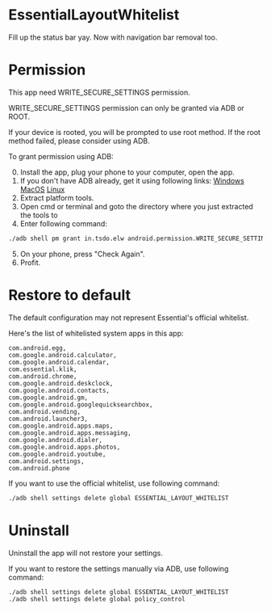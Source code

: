 # EssentialLayoutWhitelist
Fill up the status bar yay.
Now with navigation bar removal too.

# Permission
This app need WRITE_SECURE_SETTINGS permission.

WRITE_SECURE_SETTINGS permission can only be granted via ADB or ROOT.

If your device is rooted, you will be prompted to use root method.
If the root method failed, please consider using ADB.

To grant permission using ADB:

  0. Install the app, plug your phone to your computer, open the app.
  1. If you don't have ADB already, get it using following links:
[Windows](https://dl.google.com/android/repository/platform-tools-latest-windows.zip)
[MacOS](https://dl.google.com/android/repository/platform-tools-latest-darwin.zip)
[Linux](https://dl.google.com/android/repository/platform-tools-latest-linux.zip)
  2. Extract platform tools.
  3. Open cmd or terminal and goto the directory where you just extracted the tools to
  4. Enter following command:
```bash
./adb shell pm grant in.tsdo.elw android.permission.WRITE_SECURE_SETTINGS
```
  5. On your phone, press "Check Again".
  6. Profit.

# Restore to default
The default configuration may not represent Essential's official whitelist.

Here's the list of whitelisted system apps in this app:
```
com.android.egg,
com.google.android.calculator,
com.google.android.calendar,
com.essential.klik,
com.android.chrome,
com.google.android.deskclock,
com.google.android.contacts,
com.google.android.gm,
com.google.android.googlequicksearchbox,
com.android.vending,
com.android.launcher3,
com.google.android.apps.maps,
com.google.android.apps.messaging,
com.google.android.dialer,
com.google.android.apps.photos,
com.google.android.youtube,
com.android.settings,
com.android.phone
```


If you want to use the official whitelist, use following command:

```bash
./adb shell settings delete global ESSENTIAL_LAYOUT_WHITELIST
```



# Uninstall
Uninstall the app will not restore your settings.

If you want to restore the settings manually via ADB, use following command:
```bash
./adb shell settings delete global ESSENTIAL_LAYOUT_WHITELIST
./adb shell settings delete global policy_control
```
